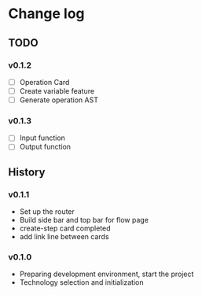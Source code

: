 # Change log

## TODO

### v0.1.2
- [ ] Operation Card
- [ ] Create variable feature
- [ ] Generate operation AST

### v0.1.3
- [ ] Input function
- [ ] Output function

## History

### v0.1.1
- Set up the router
- Build side bar and top bar for flow page
- create-step card completed
- add link line between cards

### v0.1.0
- Preparing development environment, start the project
- Technology selection and initialization

